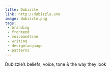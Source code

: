 ```yaml
---
title: Dubizzle
link: http://dubizzle.uno
image: dubizzle.png
tags:
 - branding
 - frontend
 - voiceandtone
 - writing
 - designlanguage
 - patterns
---
```


Dubizzle’s beliefs, voice, tone & the way they look
